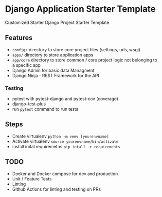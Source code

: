 # Django Application Starter Template

Customized Starter Django Project Starter Template

## Features

- `config/` directory to store core project files (settings, urls, wsgi)
- `apps/` directory to store application apps
- `app/core` directory to store common / core project logic not belonging to a specific app
- Django Admin for basic data Managment
- Django Ninja - REST Framework for the API

### Testing

- pytest with pytest-django and pytest-cov (coverage)
- django-test-plus
- run `pytest` command to run tests

## Steps

- Create virtualenv `python -m venv [yourenvname]`
- Activate virtualenv `source yourenvname/bin/activate`
- install inital requiremetns `pip intall -r requirements`

## TODO

- Docker and Docker compose for dev and production
- Unit / Feature Tests
- Linting
- Github Actions for linting and testing on PRs